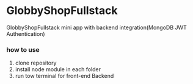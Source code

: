 # GlobbyShopFullstack
GlobbyShopFullstack mini app with backend  integration(MongoDB JWT Authentication)


### how to use

1. clone repository
2. install node module in each folder
3. run tow terminal for front-end  Backend
